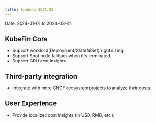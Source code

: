 ```yaml
---
title: Roadmap 2024.03
---
```


Date: 2024-01-01 to 2024-03-31

## KubeFin Core

* Support workload(Deployment/StatefulSet) right sizing.
* Support Spot node fallback when it's terminated.
* Support GPU cost insights.

## Third-party integration

* Integrate with more CNCF ecosystem projects to analyze their costs.

## User Experience

* Provide localized cost insights (in USD, RMB, etc.).

